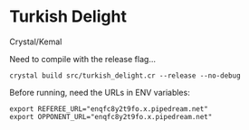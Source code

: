 # Turkish Delight

Crystal/Kemal

Need to compile with the release flag...
```
crystal build src/turkish_delight.cr --release --no-debug
```

Before running, need the URLs in ENV variables:
```
export REFEREE_URL="enqfc8y2t9fo.x.pipedream.net"
export OPPONENT_URL="enqfc8y2t9fo.x.pipedream.net"
```
